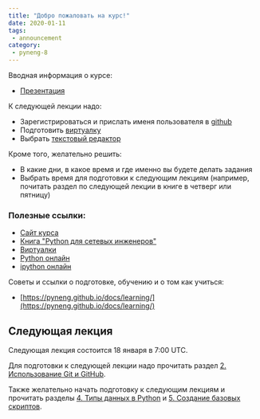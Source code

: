 ```yaml
---
title: "Добро пожаловать на курс!"
date: 2020-01-11
tags:
 - announcement
category:
 - pyneng-8
---
```


Вводная информация о курсе:

* [Презентация](https://gitpitch.com/natenka/pyneng-slides/py3_course_summary)


К следующей лекции надо:

* Зарегистрироваться и прислать именя пользователя в [github](https://pyneng.github.io/pyneng-7/preparation/)
* Подготовить [виртуалку](https://pyneng.github.io/docs/course-vm/)
* Выбрать [текстовый редактор](https://pyneng.readthedocs.io/ru/latest/book/01_intro/os_and_editor.html)


Кроме того, желательно решить:

* В какие дни, в какое время и где именно вы будете делать задания
* Выбрать время для подготовки к следующим лекциям (например, почитать раздел по следующей лекции в книге в четверг или пятницу)

### Полезные ссылки:

* [Сайт курса](https://pyneng.github.io/)
* [Книга "Python для сетевых инженеров"](https://pyneng.readthedocs.io/ru/latest/)
* [Виртуалки](https://pyneng.github.io/docs/course-vm/)
* [Python онлайн](https://repl.it/languages/python3)
* [ipython онлайн](https://www.pythonanywhere.com/try-ipython/)

Советы и ссылки о подготовке, обучению и о том как учиться:

* [https://pyneng.github.io/docs/learning/](https://pyneng.github.io/docs/learning/)


## Следующая лекция

Следующая лекция состоится 18 января в 7:00 UTC.

Для подготовки к следующей лекции надо прочитать раздел [2. Использование Git и GitHub](https://pyneng.readthedocs.io/ru/latest/book/02_git_github/index.html).

Также желательно начать подготовку к следующим лекциям и прочитать разделы [4. Типы данных в Python](https://pyneng.readthedocs.io/ru/latest/book/04_data_structures/index.html) и [5. Создание базовых скриптов](https://pyneng.readthedocs.io/ru/latest/book/05_basic_scripts/index.html).

